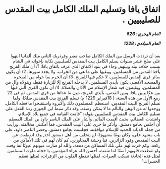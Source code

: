 <h1 dir="rtl">اتفاق يافا وتسليم الملك الكامل بيت المقدس للصليبيين .</h1>

<h5 dir="rtl">العام الهجري:  626

العام الميلادي: 1228

</h5>

<p dir="rtl">بعد أن ترددت الرسل بين الملك الكامل صاحب مصر وفردريك الثاني ملك ألمانيا انتهوا على صلح عشر سنوات يسلم الكامل بيت المقدس للصليبيين نكاية بإخوانه في الشام بسبب خلاف بينه وبينهم, وجاء في بنود الاتفاق الذي عرف باتفاق يافا: 1/ أن ملك الفرنج يأخذ القدس من المسلمين، ويبقيها على ما هي من الخراب، ولا يجدد سورها. 2/ أن يكون سائر قرى القدس للمسلمين، لا حكم فيها للفرنج. 3/ أن الحرم بما حواه من الصخرة والمسجد الأقصى يكون بأيدي المسلمين، لا يدخله الفرنج إلا للزيارة فقط، ويتولاه والٍ من المسلمين، ويقيمون فيه شعار الإسلام من الأذان والصلاة. 4/ أن تكون القرى التي فيها بين عكا وبين يافا، وبين القدس، بأيدي الفرنج، دون ما عداها من قرى القدس. ثم في 22 ربيع الأول من هذه السنة، ( 18فبراير 1229 م) تسلم الفرنج بيت المقدس صلحًا، ولما تسلم الفرنج البيت المقدس، استعظم المسلمون ذلك وأكبروه واستقبحوا ما فعله الكامل، ووجدوا له من الوهن والتألم ما لا يمكن وصفه. وقد ذكر سبط ابن الجوزي ردة الفعل على تسليم الكامل بيت المقدس للصليبيين بقوله: "قامت القيامة في جميع بلاد الإسلام، واشتدت العظائم، بحيث أقيمت المآتم، وأشار علي الملك الناصر داود بن الملك المعظم أن أجلس بجامع دمشق، وأذكر ما جرى على البيت المقدس، فما أمكنني مخالفته، ورأيت من جملة الديانة الحمية للإسلام موافقته، فجلست بجامع دمشق، وحضر الناصر داود، على باب مشهد علي، وكان يومًا مشهورًا، لم يتخلف من أهل دمشق أحد, وقد انقطعت عن البيت المقدس وفود الزائرين، فيا وحشة المجاورين، كم كان لهم في تلك الأماكن من ركعة، وكم خرت لهم على تلك المساكن من دمعة، والله لو صارت عيونهم عيونًا لما وفت، ولو تقطعت قلوبهم أسفًا لما شفت، أحسن الله عزاء المؤمنين، يا خجلة ملوك المسلمين لمثل هذه الحادثة تسكب العبرات، لمثلها تنقطع القلوب من الزفرات، لمثلها تعظم الحسرات"</p></br>
